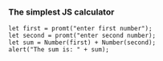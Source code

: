 ### The simplest JS calculator

````
let first = promt("enter first number");
let second = promt("enter second number);
let sum = Number(first) + Number(second);
alert("The sum is: " + sum);
````